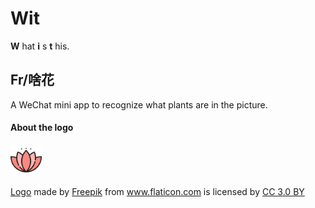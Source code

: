 # Wit

**W** hat **i** s **t** his.

## Fr/啥花

A WeChat mini app to recognize what plants are in the picture.

#### About the logo

<img src="./assets/wx-mp_fr_512x512.png" width="50" height="50" /> <div><a href="https://www.flaticon.com/free-icon/lotus_129362" title="Lotus">Logo</a> made by <a href="http://www.freepik.com" title="Freepik">Freepik</a> from <a href="https://www.flaticon.com/" title="Flaticon">www.flaticon.com</a> is licensed by <a href="http://creativecommons.org/licenses/by/3.0/" title="Creative Commons BY 3.0" target="_blank">CC 3.0 BY</a></div>

